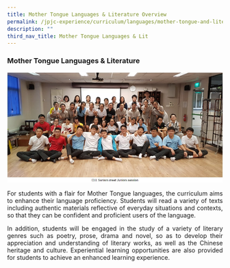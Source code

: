 ```yaml
---
title: Mother Tongue Languages & Literature Overview
permalink: /jpjc-experience/curriculum/languages/mother-tongue-and-literature/
description: ""
third_nav_title: Mother Tongue Languages & Lit
---
```

### **Mother Tongue Languages & Literature**
<img src="images/mtl.jpg">
<div align=justify>
	<p>
For students with a flair for Mother Tongue languages, the curriculum aims to enhance their language proficiency. Students will read a variety of texts including authentic materials reflective of everyday situations and contexts, so that they can be confident and proficient users of the language.</p>
<p>
In addition, students will be engaged in the study of a variety of literary genres such as poetry, prose, drama and novel, so as to develop their appreciation and understanding of literary works, as well as the Chinese heritage and culture. Experiential learning opportunities are also provided for students to achieve an enhanced learning experience.</p>